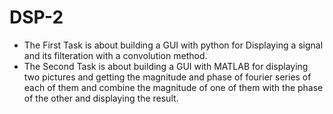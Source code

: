 # DSP-2
- The First Task is about building a GUI with python for Displaying a signal and its filteration with a convolution method.
- The Second Task is about building a GUI with MATLAB for displaying two pictures and getting the magnitude and phase of fourier series of each of them and combine the magnitude of one of them with the phase of the other and displaying the result.
